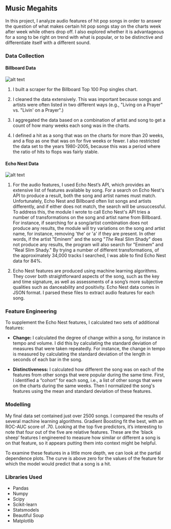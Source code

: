 ## Music Megahits

In this project, I analyze audio features of hit pop songs in order to answer the question of what makes certain hit pop songs stay on the charts week after week while others drop off. I also explored whether it is advantageous for a song to be right on trend with what is popular, or to be distinctive and differentiate itself with a different sound.


### Data Collection

#### Billboard Data
![alt text](https://github.com/nruedy/music-megahits/images/Billboard.png "Billboard Logo")
1. I built a scraper for the Billboard Top 100 Pop singles chart.

2. I cleaned the data extensively. This was important because songs and artists were often listed in two different ways (e.g., "Living on a Prayer" vs. "Livin' on a Prayer".)

3. I aggregated the data based on a combination of artist and song to get a count of how many weeks each song was in the charts.

4. I defined a hit as a song that was on the charts for more than 20 weeks, and a flop as one that was on for five weeks or fewer. I also restricted the data set to the years 1980-2005, because this was a period where the ratio of hits to flops was fairly stable.

#### Echo Nest Data
![alt text](https://github.com/nruedy/music-megahits/images/EchoNest.png "Echo Nest Logo")
1. For the audio features, I used Echo Nest’s API, which provides an extensive list of features available by song. For a search on Echo Nest's API to produce a result, both the song and artist names must match. Unfortunately, Echo Nest and Billboard often list songs and artists differently, and if either does not match, the search will be unsuccessful. To address this, the module I wrote to call Echo Nest's API tries a number of transformations on the song and artist name from Billboard. For instance, if searching for a song/artist combination does not produce any results, the module will try variations on the song and artist name, for instance, removing 'the' or 'a' if they are present. In other words, if the artist "Eminem" and the song "*The* Real Slim Shady" does not produce any results, the program will also search for "Eminem" and "Real Slim Shady." By trying a number of different transformations, of the approximately 34,000 tracks I searched, I was able to find Echo Nest data for 84%.

2. Echo Nest features are produced using machine learning algorithms. They cover both straightforward aspects of the song, such as the key and time signature, as well as assessments of a song’s more subjective qualities such as danceability and positivity. Echo Nest data comes in JSON format. I parsed these files to extract audio features for each song.

### Feature Engineering
To supplement the Echo Nest features, I calculated two sets of additional features:

* **Change:** I calculated the degree of change within a song, for instance in tempo and volume. I did this by calculating the standard deviation of measures that were taken repeatedly. For instance, the change in tempo is measured by calculating the standard deviation of the length in seconds of each bar in the song.

* **Distinctiveness:** I calculated how different the song was on each of the features from other songs that were popular during the same time. First, I identified a “cohort” for each song, i.e., a list of other songs that were on the charts during the same weeks. Then I normalized the song's features using the mean and standard deviation of these features.

### Modelling

My final data set contained just over 2500 songs. I compared the results of several machine learning algorithms. Gradient Boosting fit the best, with an ROC-AUC score of .70. Looking at the top five predictors, it’s interesting to note that four out of the five are relative features. These are the ‘black sheep’ features I engineered to measure how similar or different a song is on that feature, so it appears putting them into context might be helpful.

To examine these features in a little more depth, we can look at the partial dependence plots. The curve is above zero for the values of the feature for which the model would predict that a song is a hit.


### Libraries Used
* Pandas
* Numpy
* Scipy
* Scikit-learn
* Statsmodels
* Beautiful Soup
* Matplotlib
